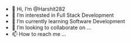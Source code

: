 - 👋 Hi, I’m @Harshit282
- 👀 I’m interested in Full Stack Development
- 🌱 I’m currently learning Software Development
- 💞️ I’m looking to collaborate on ...
- 📫 How to reach me ...

<!---
Harshit282/Harshit282 is a ✨ special ✨ repository because its `README.md` (this file) appears on your GitHub profile.
You can click the Preview link to take a look at your changes.
--->
